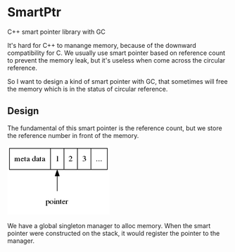 # SmartPtr
C++ smart pointer library with GC


It's hard for C++ to manange memory, because of the downward compatibility for C. We usually use smart pointer based on reference count to prevent the memory leak, but it's useless when come across the circular reference.

So I want to design a kind of smart pointer with GC, that sometimes will free the memory which is in the status of circular reference. 


## Design

The fundamental of this smart pointer is the reference count, but we store the reference number in front of the memory.

![pointer](asserts/ptr.png)

We have a global singleton manager to alloc memory. When the smart pointer were constructed on the stack, it would register the pointer to the manager.
